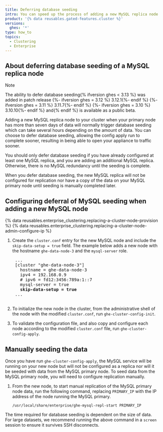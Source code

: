 ```yaml
---
title: Deferring database seeding
intro: You can speed up the process of adding a new MySQL replica node to your cluster by opting to defer database seeding.
product: '{% data reusables.gated-features.cluster %}'
versions:
  ghes: '*'
type: how_to
topics:
  - Clustering
  - Enterprise
---
```


## About deferring database seeding of a MySQL replica node

>[!NOTE]
>The ability to defer database seeding{% ifversion ghes < 3.13 %} was added in patch release
{%- ifversion ghes = 3.12 %} 3.12.1{%- endif %}
{%- ifversion ghes = 3.11 %} 3.11.7{%- endif %}
{%- ifversion ghes = 3.10 %} 3.10.10{%- endif %}
 and{% endif %} is available as a public beta.

Adding a new MySQL replica node to your cluster when your primary node has more than seven days of data will normally trigger database seeding which can take several hours depending on the amount of data. You can choose to defer database seeding, allowing the config apply run to complete sooner, resulting in being able to open your appliance to traffic sooner.

You should only defer database seeding if you have already configured at least one MySQL replica, and you are adding an additional MySQL replica. Otherwise, there is no MySQL redundancy until the seeding is complete.

When you defer database seeding, the new MySQL replica will not be configured for replication nor have a copy of the data on your MySQL primary node until seeding is manually completed later.

## Configuring deferral of MySQL seeding when adding a new MySQL node

{% data reusables.enterprise_clustering.replacing-a-cluster-node-provision %}
{% data reusables.enterprise_clustering.replacing-a-cluster-node-admin-configure-ip %}
1. Create the `cluster.conf` entry for the new MySQL node and include the `skip-data-setup = true` field. The example below adds a new node with the hostname `ghe-data-node-3` and the `mysql-server` role.

    <pre>
    ...
    [cluster "ghe-data-node-3"]
      hostname = ghe-data-node-3
      ipv4 = 192.168.0.9
      # ipv6 = fd12:3456:789a:1::7
      mysql-server = true
      <strong>skip-data-setup = true</strong>
    ...
    </pre>

1. To initialize the new node in the cluster, from the administrative shell of the node with the modified `cluster.conf`, run `ghe-cluster-config-init`.
1. To validate the configuration file, and also copy and configure each node according to the modified `cluster.conf` file, run `ghe-cluster-config-apply`.

## Manually seeding the data

Once you have run `ghe-cluster-config-apply`, the MySQL service will be running on your new node but will not be configured as a replica nor will it be seeded with data from the MySQL primary node. To seed data from the MySQL primary node, you will need to configure replication manually.

1. From the new node, to start manual replication of the MySQL primary node data, run the following command, replacing `PRIMARY_IP` with the IP address of the node running the MySQL primary.

    ```shell
    /usr/local/share/enterprise/ghe-mysql-repl-start PRIMARY_IP
    ```

The time required for database seeding is dependent on the size of data. For large datasets, we recommend running the above command in a `screen` session to ensure it survives SSH disconnects.
